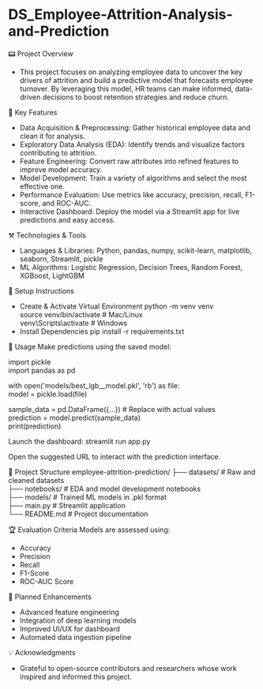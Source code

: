 # DS_Employee-Attrition-Analysis-and-Prediction

📟 Project Overview
- This project focuses on analyzing employee data to uncover the key drivers of attrition and build a predictive model that forecasts employee turnover. By leveraging this model, HR teams can make informed, data-driven decisions to boost retention strategies and reduce churn.

🚀 Key Features
- Data Acquisition & Preprocessing: Gather historical employee data and clean it for analysis.
- Exploratory Data Analysis (EDA): Identify trends and visualize factors contributing to attrition.
- Feature Engineering: Convert raw attributes into refined features to improve model accuracy.
- Model Development: Train a variety of algorithms and select the most effective one.
- Performance Evaluation: Use metrics like accuracy, precision, recall, F1-score, and ROC-AUC.
- Interactive Dashboard: Deploy the model via a Streamlit app for live predictions and easy access.

⚒️ Technologies & Tools
- Languages & Libraries: Python, pandas, numpy, scikit-learn, matplotlib, seaborn, Streamlit, pickle
- ML Algorithms: Logistic Regression, Decision Trees, Random Forest, XGBoost, LightGBM

🎯 Setup Instructions
- Create & Activate Virtual Environment
python -m venv venv  
source venv/bin/activate  # Mac/Linux  
venv\Scripts\activate     # Windows
- Install Dependencies
pip install -r requirements.txt



🔮 Usage
Make predictions using the saved model:

import pickle  
import pandas as pd

with open('models/best_lgb__model.pkl', 'rb') as file:  
    model = pickle.load(file)

sample_data = pd.DataFrame({...})  # Replace with actual values  
prediction = model.predict(sample_data)  
print(prediction)


Launch the dashboard:
streamlit run app.py


Open the suggested URL to interact with the prediction interface.

🧬 Project Structure
employee-attrition-prediction/ 
├── datasets/        # Raw and cleaned datasets  
├── notebooks/       # EDA and model development notebooks  
├── models/          # Trained ML models in .pkl format  
├── main.py          # Streamlit application  
└── README.md        # Project documentation  

🏆 Evaluation Criteria
Models are assessed using:
- Accuracy
- Precision
- Recall
- F1-Score
- ROC-AUC Score

🔧 Planned Enhancements
- Advanced feature engineering
- Integration of deep learning models
- Improved UI/UX for dashboard
- Automated data ingestion pipeline

💡 Acknowledgments
- Grateful to open-source contributors and researchers whose work inspired and informed this project.
